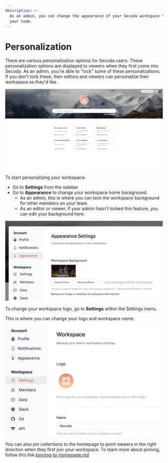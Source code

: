 ```yaml
---
description: >-
  As an admin, you can change the appearance of your Secoda workspace to suit
  your team.
---
```


# Personalization

There are various personalization options for Secoda users. These personalization options are displayed to viewers when they first come into Secoda. As an admin, you're able to "lock" some of these personalizations. If you don't lock these, then editors and viewers can personalize their workspace as they'd like.&#x20;

![](<../.gitbook/assets/Screen Shot 2022-04-08 at 12.38.10 PM.png>)

To start personalizing your workspace:&#x20;

* Go to **Settings** from the sidebar
* Go to **Appearance** to change your workspace home background.&#x20;
  * As an admin, this is where you can lock the workspace background for other members on your team.&#x20;
  * As an editor or viewer, if your admin hasn't locked this feature, you can edit your background here.&#x20;

![](<../.gitbook/assets/Screen Shot 2022-04-08 at 11.57.54 AM.png>)

To change your workspace logo, go to **Settings** within the Settings menu.&#x20;

This is where you can change your logo and workspace name.&#x20;

![](<../.gitbook/assets/Screen Shot 2022-04-08 at 12.03.20 PM.png>)

You can also pin collections to the homepage to point viewers in the right direction when they first join your workspace. To learn more about pinning, follow this link:[pinning-to-homepage.md](collections/pinning-to-homepage.md "mention")
